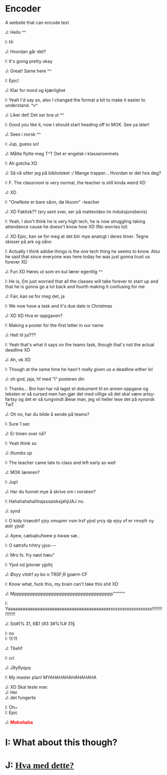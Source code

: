 # Encoder
A website that can encode text

J: Hello ^^

I: Hi

J: Hvordan går det?

I: It's going pretty okay

J: Great! Same here ^^

I: Epic!

J: Klar for mord og kjærlighet

I: Yeah I'd say so, also I changed the format a bit to make it easier to understand. ^v^

J: Liker det! Det ser bra ut ^^

I: Good you like it, now I should start heading off to MOK. See ya later!

J: Sees i norsk ^^

I: Jup, guess so!

J: Måtte flytte meg T^T Det er engelsk i klasserommets

I: Ah gotcha XD

J: Så nå sitter jeg på biblioteket :/ Mange trapper... Hvordan er det hos deg?

I: F. The classroom is very normal, the teacher is still kinda weird XD

J: XD

I: "OneNote er bare sånn, dø liksom" -teacher

J: XD Faktisk?? (sry sent sver, ser på mattevideo im induksjonsbevis)

I: Yeah, I don't think he is very high tech, he is now struggling taking attendence cause he doesn't know how  XD (No worries lol)

J: XD Epic, kan se for meg at det blir mye analogt i deres timer. Tegne skisser på ark og sånn

I: Actually I think adobe things is the one tech thing he seems to know. Also he said that since everyone was here today he was just gonna trust us forever XD

J: Fun XD Høres ut som en kul lærer egentlig ^^

I: He is, I|m just worried that all the classes will take forever to start up and that he is gonna go a lot back and fourth making it confusing for me

J: Fair, kan se for meg det, ja

I: We now have a task and it's due date is Christmas

J: XD XD Hva er oppgaven?

I: Making a poster for the first letter in our name

J: Helt til jul???

I: Yeah that's what it says on the teams task, though that's not the actual deadline XD

J: Ah, ok XD

I: Though at the same time he hasn't really given us a deadline either lol

J: oh god, jaja, hf med "I" posteren din

I: Thanks... Bro han har nå laget et dokument til en annen oppgave og teksten er så cursed men han gjør det med villige så det skal være artsy-fartsy og det er så tungvindt ålese man, jeg vil heller lese det på nynorsk TwT

J: Oh no, har du bilde å sende på teams?

I: Sure 1 sec

J: Er timen over nå?

I: Yeah think so

J: *thumbs up*

I: The teacher came late to class and left early as well

J: MOK læreren?

I: Jup!

J: Har du funnet mye å skrive om i norsken?

I: HahahahahahhajsssaiskxjahjUAJ no.

J: synd

I: O kidy trsøodrf yjsy smupmr vsm trsf yjod yrcy dp ejsy of er rmvpfr oy øolr yjod!

J: Ayew, cæbajkufwew p kwaw sæ..

I: O søtrsfu trhtry yjos---

J: Mro fs. fry nøot hæu"

I: Yjod od jptonør yjpihj 

J: Øoyy vitdrf sy bo o TRSF;R goørm CF

I: Know what, fuck this, my brain can't take this shit XD

J: Mppppppppppppppppppppppppppppppppppppp""""""

I: Yaaaaaaaaaaaaaaaaaaaaaaaaaaaaaaaaaaaaaaaaasssssssssssssssssss!!!!!!!!!!!!!!!!

J: 5¤#(% 31, 6$1 {#3 3#%%# 31§

I: no <br>
I: 11:11

J: Tbehf

I: *cri*

J: J9y9yqyq

I: My master plan! MYAHAHAHAHAHAHAHA

J: XD Skal teste noe: <br>J: Hei <br>J: det fungerte

I: Oh~ <br>
I: Epic

J: <b style="color:red">Mohohaha</b>

<h1>I: What about this though? <h1>

J: <span style="font-family: calibri; text-decoration: underline;">Hva med dette?</span>
